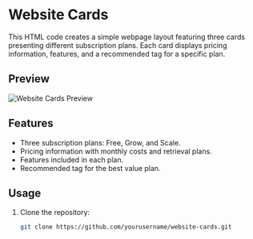# Website Cards

This HTML code creates a simple webpage layout featuring three cards presenting different subscription plans. Each card displays pricing information, features, and a recommended tag for a specific plan.

## Preview

![Website Cards Preview](preview.png)

## Features

- Three subscription plans: Free, Grow, and Scale.
- Pricing information with monthly costs and retrieval plans.
- Features included in each plan.
- Recommended tag for the best value plan.

## Usage

1. Clone the repository:
   ```bash
   git clone https://github.com/yourusername/website-cards.git
